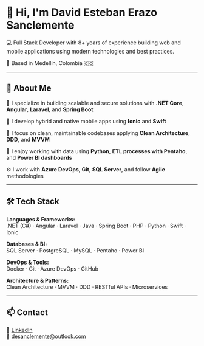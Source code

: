 # 👋 Hi, I'm David Esteban Erazo Sanclemente

💻 Full Stack Developer with 8+ years of experience building web and mobile applications using modern technologies and best practices.

📍 Based in Medellín, Colombia 🇨🇴

---

## 🧠 About Me

🧩 I specialize in building scalable and secure solutions with **.NET Core**, **Angular**, **Laravel**, and **Spring Boot**

📱 I develop hybrid and native mobile apps using **Ionic** and **Swift**

🧪 I focus on clean, maintainable codebases applying **Clean Architecture**, **DDD**, and **MVVM**

🐍 I enjoy working with data using **Python**, **ETL processes with Pentaho**, and **Power BI dashboards**

⚙️ I work with **Azure DevOps**, **Git**, **SQL Server**, and follow **Agile** methodologies

---

## 🛠️ Tech Stack

**Languages & Frameworks:**  
.NET (C#) · Angular · Laravel · Java · Spring Boot · PHP · Python · Swift · Ionic

**Databases & BI:**  
SQL Server · PostgreSQL · MySQL · Pentaho · Power BI

**DevOps & Tools:**  
Docker · Git · Azure DevOps · GitHub

**Architecture & Patterns:**  
Clean Architecture · MVVM · DDD · RESTful APIs · Microservices

---

## 📫 Contact

💼 [LinkedIn](https://www.linkedin.com/in/desanclemente/)  
📧 desanclemente@outlook.com
